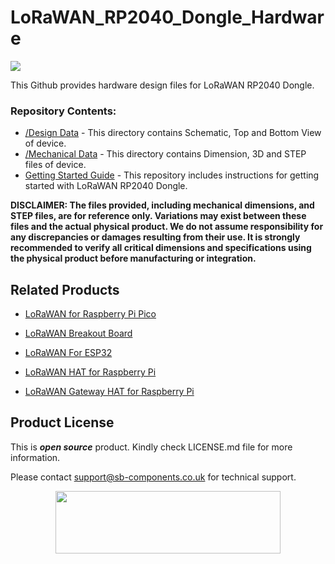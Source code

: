 # LoRaWAN_RP2040_Dongle_Hardware

<img src="https://github.com/sbcshop/LoRaWAN_RP2040_Dongle_Software/blob/main/images/Feature_Banner.png"  width= "" height= "">

This Github provides hardware design files for LoRaWAN RP2040 Dongle.

### Repository Contents:
  - [/Design Data](https://github.com/sbcshop/LoRaWAN_RP2040_Dongle_Hardware/tree/main/Design%20Data) - This directory contains Schematic, Top and Bottom View of device.
  - [/Mechanical Data](https://github.com/sbcshop/LoRaWAN_RP2040_Dongle_Hardware/tree/main/Mechanical%20Data) - This directory contains Dimension, 3D and STEP files of device.
  - [Getting Started Guide](https://github.com/sbcshop/LoRaWAN_RP2040_Dongle_Software) - This repository includes instructions for getting started with LoRaWAN RP2040 Dongle.

**DISCLAIMER: The files provided, including mechanical dimensions, and STEP files, are for reference only. Variations may exist between these files and the actual physical product. We do not assume responsibility for any discrepancies or damages resulting from their use. It is strongly recommended to verify all critical dimensions and specifications using the physical product before manufacturing or integration.**

## Related Products  

  * [LoRaWAN for Raspberry Pi Pico](https://shop.sb-components.co.uk/products/lorawan-for-raspberry-pi-pico)
  
  * [LoRaWAN Breakout Board](https://shop.sb-components.co.uk/products/lorawan-breakout)

  * [LoRaWAN For ESP32](https://shop.sb-components.co.uk/products/lorawan-for-esp32)

  * [LoRaWAN HAT for Raspberry Pi](https://shop.sb-components.co.uk/products/lorawan-hat-for-raspberry-pi)
  
  * [LoRaWAN Gateway HAT for Raspberry Pi](https://shop.sb-components.co.uk/products/lorawan-gateway-hat)
   

## Product License

This is ***open source*** product. Kindly check LICENSE.md file for more information.

Please contact support@sb-components.co.uk for technical support.
<p align="center">
  <img width="360" height="100" src="https://cdn.shopify.com/s/files/1/1217/2104/files/Logo_sb_component_3.png?v=1666086771&width=300">
</p>
